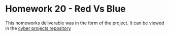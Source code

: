 # Homework 20 - Red Vs Blue

This homeworks deliverable was in the form of the project. It can be viewed in the [cyber projects repository](github.com/sower-j/cyber-project-1/2-Red_Vs_Blue/Red_Vs_Blue.pdf)